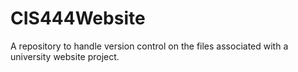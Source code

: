 # CIS444Website
A repository to handle version control on the files associated with a university website project.

